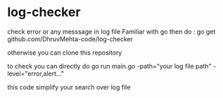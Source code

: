 # log-checker
check error or any messsage in log file
Familiar with go then do : go get github.com/DhruvMehta-code/log-checker

otherwise you can clone this repository

to check you can directly do go run main.go -path="your log file path" -level="error,alert..."

this code simplify your search over log file
